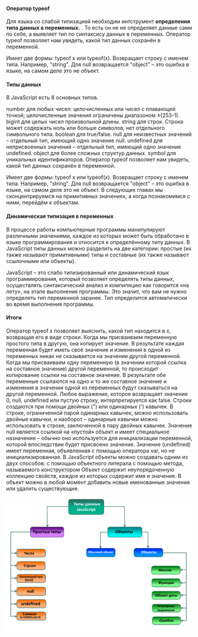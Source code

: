 #### Оператор typeof
Для языка со слабой типизацией необходим интструмент **определения типа данных в переменных.** . То есть он не не определяет данные сами по себе, а выявляет тип по синтаксису данных в переменных. Оператор typeof позволяет нам увидеть, какой тип данных сохранён в переменной.

Имеет две формы: typeof x или typeof(x).
Возвращает строку с именем типа. Например, "string".
Для null возвращается "object" – это ошибка в языке, на самом деле это не объект.

#### Типы данных

В JavaScript есть 8 основных типов.

number для любых чисел: целочисленных или чисел с плавающей точкой; целочисленные значения ограничены диапазоном ±(253-1).
bigint для целых чисел произвольной длины.
string для строк. Строка может содержать ноль или больше символов, нет отдельного символьного типа.
boolean для true/false.
null для неизвестных значений – отдельный тип, имеющий одно значение null.
undefined для неприсвоенных значений – отдельный тип, имеющий одно значение undefined.
object для более сложных структур данных.
symbol для уникальных идентификаторов.
Оператор typeof позволяет нам увидеть, какой тип данных сохранён в переменной.

Имеет две формы: typeof x или typeof(x).
Возвращает строку с именем типа. Например, "string".
Для null возвращается "object" – это ошибка в языке, на самом деле это не объект.
В следующих главах мы сконцентрируемся на примитивных значениях, а когда познакомимся с ними, перейдём к объектам.


####  Динамическая типизация в переменных
В процессе работы компьютерные программы манипулируют различными значениями, каждое из которых может быть обработано в языке программирования и относится к определённому типу данных.
В JavaScript типы данных можно разделить на две категории: простые (их также называют примитивными) типы и составные (их также называют ссылочными или объекты).

JavaScript – это слабо типизированный или динамический язык программирования, который позволяет определять типы данных, осуществлять синтаксический анализ и компиляцию как говорится «на лету», на этапе выполнения программы. Это значит, что вам не нужно определять тип переменной заранее. Тип определится автоматически во время выполнения программы.

#### Итоги
Оператор typeof x позволяет выяснить, какой тип находится в x, возвращая его в виде строки.
Когда мы присваиваем переменную простого типа в другую, она копирует значение. В результате каждая переменная будет иметь своё значение и изменения в одной из переменных никак не сказывается на значении другой переменной.
Когда мы присваиваем одну переменную (в значении которой ссылка на составное значение) другой переменной, то происходит копирование ссылки на составное значение. В результате обе переменные ссылаются на одно и то же составное значение и изменения в значении одной из переменных будут сказываться на другой переменной.
Любое выражение, которое возвращает значение 0, null, undefined или пустую строку, интерпретируется как false.
Строки создаются при помощи двойных (") или одинарных (') кавычек. В строке, ограниченной парой одинарных кавычек, можно использовать двойные кавычки, и наоборот – одинарные кавычки можно использовать в строке, заключенной в пару двойных кавычек.
Значение null является ссылкой на «пустой» объект и имеет специальное назначение – обычно оно используется для инициализации переменной, которой впоследствии будет присвоено значение.
Значение (undefined) имеет переменная, объявленная с помощью оператора var, но не инициализированная.
В JavaScript объекты можно создавать одним из двух способов:
с помощью объектного литерала
с помощью метода, называемого конструктором
Объект содержит неупорядочен­ную коллекцию свойств, каждое из которых содержит имя и значение. В объект можно в любой момент добавить новые именованные значения или удалить существующие.

![11](./img/Screenshot_12.png)
